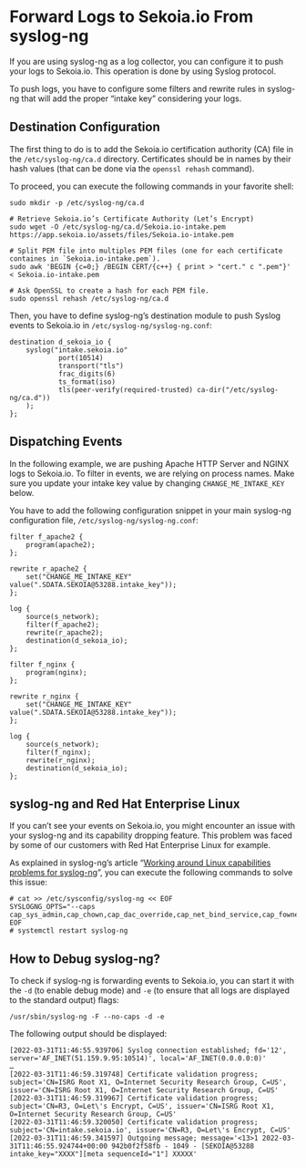 # Forward Logs to Sekoia.io From syslog-ng

If you are using syslog-ng as a log collector, you can configure it to push your logs to Sekoia.io. This operation is done by using Syslog protocol.

To push logs, you have to configure some filters and rewrite rules in syslog-ng that will add the proper “intake key” considering your logs.

## Destination Configuration

The first thing to do is to add the Sekoia.io certification authority (CA) file in the `/etc/syslog-ng/ca.d` directory. Certificates should be in names by their hash values (that can be done via the `openssl rehash` command).

To proceed, you can execute the following commands in your favorite shell:

```
sudo mkdir -p /etc/syslog-ng/ca.d

# Retrieve Sekoia.io’s Certificate Authority (Let’s Encrypt)
sudo wget -O /etc/syslog-ng/ca.d/Sekoia.io-intake.pem https://app.sekoia.io/assets/files/Sekoia.io-intake.pem

# Split PEM file into multiples PEM files (one for each certificate containes in `Sekoia.io-intake.pem`).
sudo awk 'BEGIN {c=0;} /BEGIN CERT/{c++} { print > "cert." c ".pem"}' < Sekoia.io-intake.pem

# Ask OpenSSL to create a hash for each PEM file.
sudo openssl rehash /etc/syslog-ng/ca.d
```

Then, you have to define syslog-ng’s destination module to push Syslog events to Sekoia.io in `/etc/syslog-ng/syslog-ng.conf`:

```
destination d_sekoia_io {
    syslog("intake.sekoia.io"
            port(10514)
            transport("tls")
            frac_digits(6)
            ts_format(iso)
            tls(peer-verify(required-trusted) ca-dir("/etc/syslog-ng/ca.d"))
    );
};
```

## Dispatching Events

In the following example, we are pushing Apache HTTP Server and NGINX logs to Sekoia.io. To filter in events, we are relying on process names. Make sure you update your intake key value by changing `CHANGE_ME_INTAKE_KEY` below.

You have to add the following configuration snippet in your main syslog-ng configuration file, `/etc/syslog-ng/syslog-ng.conf`:

```
filter f_apache2 {
    program(apache2);
};

rewrite r_apache2 {
    set("CHANGE_ME_INTAKE_KEY" value(".SDATA.SEKOIA@53288.intake_key"));
};

log {
    source(s_network);
    filter(f_apache2);
    rewrite(r_apache2);
    destination(d_sekoia_io);
};

filter f_nginx {
    program(nginx);
};

rewrite r_nginx {
    set("CHANGE_ME_INTAKE_KEY" value(".SDATA.SEKOIA@53288.intake_key"));
};

log {
    source(s_network);
    filter(f_nginx);
    rewrite(r_nginx);
    destination(d_sekoia_io);
};
```

## syslog-ng and Red Hat Enterprise Linux

If you can’t see your events on Sekoia.io, you might encounter an issue with your syslog-ng and its capability dropping feature. This problem was faced by some of our customers with Red Hat Enterprise Linux for example.

As explained in syslog-ng’s article “[Working around Linux capabilities problems for syslog-ng](https://www.syslog-ng.com/community/b/blog/posts/working-around-linux-capabilities-problems-for-syslog-ng)”, you can execute the following commands to solve this issue:

```
# cat >> /etc/sysconfig/syslog-ng << EOF
SYSLOGNG_OPTS="--caps cap_sys_admin,cap_chown,cap_dac_override,cap_net_bind_service,cap_fowner=eip"
EOF
# systemctl restart syslog-ng
```

## How to Debug syslog-ng?

To check if syslog-ng is forwarding events to Sekoia.io, you can start it with the `-d` (to enable debug mode) and `-e` (to ensure that all logs are displayed to the standard output) flags:

```
/usr/sbin/syslog-ng -F --no-caps -d -e
```

The following output should be displayed:

```
[2022-03-31T11:46:55.939706] Syslog connection established; fd='12', server='AF_INET(51.159.9.95:10514)', local='AF_INET(0.0.0.0:0)'
…
[2022-03-31T11:46:59.319748] Certificate validation progress; subject='CN=ISRG Root X1, O=Internet Security Research Group, C=US', issuer='CN=ISRG Root X1, O=Internet Security Research Group, C=US'
[2022-03-31T11:46:59.319967] Certificate validation progress; subject='CN=R3, O=Let\'s Encrypt, C=US', issuer='CN=ISRG Root X1, O=Internet Security Research Group, C=US'
[2022-03-31T11:46:59.320050] Certificate validation progress; subject='CN=intake.sekoia.io', issuer='CN=R3, O=Let\'s Encrypt, C=US'
[2022-03-31T11:46:59.341597] Outgoing message; message='<13>1 2022-03-31T11:46:55.924744+00:00 942b0f2f58fb - 1049 - [SEKOIA@53288 intake_key="XXXX"][meta sequenceId="1"] XXXXX'
```
